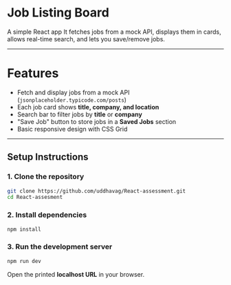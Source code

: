 # Job Listing Board

A simple React app 
It fetches jobs from a mock API, displays them in cards, allows real-time search, and lets you save/remove jobs.  

---

#  Features
- Fetch and display jobs from a mock API (`jsonplaceholder.typicode.com/posts`)
- Each job card shows **title, company, and location**
- Search bar to filter jobs by **title** or **company**
- "Save Job" button to store jobs in a **Saved Jobs** section
- Basic responsive design with CSS Grid

---

## Setup Instructions

### 1. Clone the repository
```bash
git clone https://github.com/uddhavag/React-assessment.git
cd React-assesment
````

### 2. Install dependencies

```bash
npm install
```

### 3. Run the development server

```bash
npm run dev
```

Open the printed **localhost URL** in your browser.

